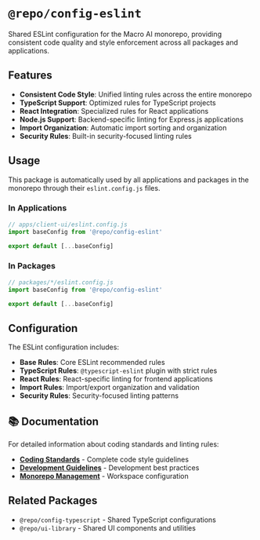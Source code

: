 # `@repo/config-eslint`

Shared ESLint configuration for the Macro AI monorepo, providing consistent code quality and style enforcement
across all packages and applications.

## Features

- **Consistent Code Style**: Unified linting rules across the entire monorepo
- **TypeScript Support**: Optimized rules for TypeScript projects
- **React Integration**: Specialized rules for React applications
- **Node.js Support**: Backend-specific linting for Express.js applications
- **Import Organization**: Automatic import sorting and organization
- **Security Rules**: Built-in security-focused linting rules

## Usage

This package is automatically used by all applications and packages in the monorepo through their
`eslint.config.js` files.

### In Applications

```javascript
// apps/client-ui/eslint.config.js
import baseConfig from '@repo/config-eslint'

export default [...baseConfig]
```

### In Packages

```javascript
// packages/*/eslint.config.js
import baseConfig from '@repo/config-eslint'

export default [...baseConfig]
```

## Configuration

The ESLint configuration includes:

- **Base Rules**: Core ESLint recommended rules
- **TypeScript Rules**: `@typescript-eslint` plugin with strict rules
- **React Rules**: React-specific linting for frontend applications
- **Import Rules**: Import/export organization and validation
- **Security Rules**: Security-focused linting patterns

## 📚 Documentation

For detailed information about coding standards and linting rules:

- **[Coding Standards](../../docs/development/coding-standards.md)** - Complete code style guidelines
- **[Development Guidelines](../../docs/development/README.md)** - Development best practices
- **[Monorepo Management](../../docs/development/monorepo-management.md)** - Workspace configuration

## Related Packages

- `@repo/config-typescript` - Shared TypeScript configurations
- `@repo/ui-library` - Shared UI components and utilities
